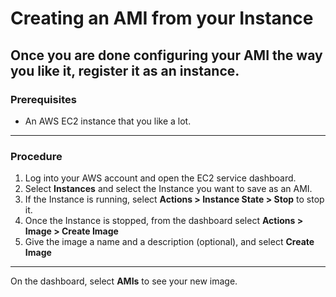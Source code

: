 # Creating an AMI from your Instance
Once you are done configuring your AMI the way you like it, register it as an instance.
---
### Prerequisites
*  An AWS EC2 instance that you like a lot.
---
### Procedure
1. Log into your AWS account and open the EC2 service dashboard.
2. Select **Instances** and select the Instance you want to save as an AMI. 
3. If the Instance is running, select **Actions > Instance State > Stop** to stop it.
4. Once the Instance is stopped, from the dashboard select **Actions > Image > Create Image**
5. Give the image a name and a description (optional), and select **Create Image**
---
On the dashboard, select **AMIs** to see your new image.
